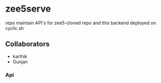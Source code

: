 # zee5serve
repo maintain API's for zee5-cloned repo and this backend deployed  on  cyclic.sh


## Collaborators

- karthik
- Gunjan



### Api
